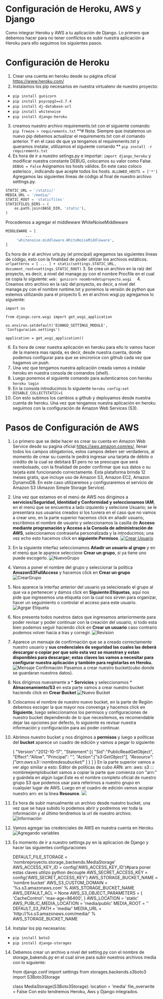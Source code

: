 # Configuración de Heroku, AWS y Django
Como integrar Heroku y AWS a tu aplicación de Django. 
Lo primero que debemos hacer para no tener conflictos es subir nuestra aplicación a Heroku para ello seguimos los siguientes pasos.
# Configuración de Heroku 
1. Crear una cuenta en heroku desde su página oficial https://www.heroku.com/ 
2. Instalamos los pip necesarios en nuestra virtualenv de nuestro proyecto:
- `pip install gunicorn`
- `pip install psycopg2==2.7.4`
- `pip install dj-database-url`
- `pip install whitenoise`
- `pip install django-heroku`
3. creamos nuestro archivo requirements.txt con el siguiente comando: 
  `   pip freeze > requirements.txt`
**# Nota. Siempre que instalemos un nuevo pip debemos actualizar el requirements.txt con el comando anterior. Y en el caso de que ya tengamos el requirements.txt y queramos instalar, utilizamos el siguiente comando **
`pip install -r requirements.txt`
4. Es hora de ir a nuestro setings.py e importar: 
`import django_heroku`
y modificar nuestra constante DEBUG, colocamos su valor como False.
`DEBUG = False`
Asignamos los hosts válidos. En este caso coloco asterisco , indicando que acepte todos los hosts.
`ALLOWED_HOSTS = ['*']`
Agregamos las siguientes líneas de código al final de nuestro archivo settings.py.
```python
STATIC_URL = '/static/'
MEDIA_URL = '/media/'
STATIC_ROOT = 'staticfiles'
STATICFILES_DIRS = (
    os.path.join(BASE_DIR, 'static'),
)
```
Procedemos a agregar el middleware WhiteNoiseMiddleware
```python
MIDDLEWARE = [
         ...
     'whitenoise.middleware.WhiteNoiseMiddleware',
]
```
Es hora de ir al archivo urls.py (el principal) agregamos las siguientes líneas de código, esto con la finalidad de poder utilizar los archivos estáticos.
`urlpatterns = [
    ...
] + static(settings.STATIC_URL, document_root=settings.STATIC_ROOT)`
3. Se crea un archivo en la raíz del proyecto, es decir, a nivel del manage.py con el nombre Procfile en el cual se copia lo siguiente:
`web: gunicorn noombredetuproyecto.wsgi  `
4. Creamos otro archivo en la raíz del proyecto, es decir, a nivel del manage.py con el nombre runtime.txt y ponemos la versión de python que estemos utilizando para el proyecto
5. en el archivo wsgi.py agregamos lo siguiente:


    import os
    
    from django.core.wsgi import get_wsgi_application
    
    os.environ.setdefault('DJANGO_SETTINGS_MODULE', 'Configuracion.settings')
    
    application = get_wsgi_application()

6. Es hora de crear nuestra aplicación en heroku para ello lo vamos hacer de la manera mas rapida, es decir, desde nuestra cuenta, donde podemos configurar para que se sincronice con github cada vez que hagamos un push.
7. Una vez que tengamos nuestra aplicación creada vamos a instalar heroku en nuestra consola de comandos (shell).
8. Luego ponemos el siguiente comando para autenticarnos con heroku
`heroku login`
9. En la consola introducimos lo siguiente 
`heroku config:set DISABLE_COLLECTSTATIC=1`
10. Con esto subimos los cambios a github y deployamos desde nuestra cuenta de heroku.
Una vez que tengamos nuestra aplicación en heroku seguimos con la configuración de Amazon Web Services (S3).
# Pasos de Configuración de AWS
1. Lo primero que se debe hacer es crear su cuenta en Amazon Web Service desde su pagina oficial https://aws.amazon.com/es/, llenar todos los campos obligatorios, estos campos deben ser verdaderos, al momento de crear su cuenta le pedirá ingresar una tarjeta de débito o crédito de la cual se debitará $1 pero no se preocupe que será reembolsado, con la finalidad de poder confirmar que sus datos o su tarjeta esté funcionando correctamente. Esta plataforma brinda 12 meses gratis, que incluye uso de Amazon S3, Amazon EC2, Amazon DynamoDB. En este caso utilizaremos y configuraremos el servicio de Amazon S3 (Amazon Simple Storage Service).
2. Una vez que estamos en el menú de AWS nos dirigimos a **servicios/Seguridad, Identidad y Conformidad y  seleccionamos IAM**, en el menú que se encuentra a lado izquierdo y selecione Usuario; se le presentara sus usuarios creados si los tuviera en el caso que no vamos a crear uno, en la parte superior hacemos click en añadir usuario, escribimos el nombre de usuario y seleccionamos la casilla de  **Acceso mediante programación y Acceso a la Consola de administración de AWS**, seleccionamos contraseña personalizada y la introducimos; una vez echo esto hacemos click en  **siguiente:Permisos**.
[![Crear Usuario](https://elysiumists.s3.us-east-2.amazonaws.com/1crearUser.png "Crear Usuario")](https://elysiumists.s3.us-east-2.amazonaws.com/1crearUser.png "Crear Usuario")

3. En la siguiente interfaz seleccionamos **Añadir un usuario al grupo** y en el menú que le aparece seleccione **Crear un grupo**, si ya tiene uno puede escogerlo.
![NuevoGrupo](https://elysiumists.s3.us-east-2.amazonaws.com/2.png "CrearGrupo")
4. Vamos a poner el nombre del grupo y seleccionar la política **AmazonS3FullAccess** y hacemos click en **Crear un grupo**
![CrearGrupo](https://elysiumists.s3.us-east-2.amazonaws.com/3crearGrupo.png "CrearGrupo")
5. Nos aparece la interfaz anterior del usuario ya selecionado el grupo al que va a pertenecer y damos click en  **Siguiente:Etiquetas**, aquí nos pide que ingresemos una etiqueta con la cual nos sirven para organizar, hacer un seguimiento o controlar el acceso para este usuario.
![Agrgar Etiqueta](https://elysiumists.s3.us-east-2.amazonaws.com/3+copia.png "Agrgar Etiqueta")
5. Nos presenta todos nuestros datos que ingresamos anteriormente para poder revisar y poder continuar con la creación del usuario, si todo esta bien podemos seguir haciendo click en **Crear un usuario** caso contrario podemos volver hacia a tras y corregir.
![Revision ](https://elysiumists.s3.us-east-2.amazonaws.com/4revision+de+datos.png "Revision ")
6. Aparece un mensaje de confirmación que se a creado correctamente nuestro usuario y **sus credenciales de seguridad las cuales las deberá descargar o copiar por que solo esta vez se muestran y estan disponibles para descargar; estas claves las vamos a necesitar para configurar nuestra aplicación y también para registarlas en Heroku.**
![Mensaje Confirmación](https://elysiumists.s3.us-east-2.amazonaws.com/5.png "Mensaje Confirmación")
Pasamos a crear nuestro bucket(cubo donde se guardaran nuestros datos).
7. Nos dirigimos nuevamente a * **Servicios** y seleccionamos * **Almacenamiento/S3** en esta parte vamos a crear nuestro bucket haciendo click en **Crear Bucket** 
![Nuevo Bucket](https://elysiumists.s3.us-east-2.amazonaws.com/6bucket.png "Nuevo Bucket")
8. Colocamos el nombre de nuestro nuevo bucket, en la parte de Región debemos escoger la que mayor nos convenga y hacemos click en  **Siguiente**, luego seleccionamos los permisos y configuraciones de nuestro bucket dependiendo de lo que necesitemos, es recomendable dejar las opciones por defecto, lo siguiente es revisar nuestra información y configuración para así poder continuar.
9. Abrimos nuestro bucket y nos dirigimos a **permisos** y luego a políticas del **bucket** aparece un cuadro de edición y vamos a pegar lo siguiente:


    {
      "Version":"2012-10-17",
      "Statement":[{
        "Sid":"PublicReadGetObject",
            "Effect":"Allow",
          "Principal": "*",
          "Action":["s3:GetObject"],
          "Resource":["arn:aws:s3:::nombredesubucket/*"
          ]
        }
      ]
    }
En la parte superior vamos a ver algo similar a esto:
Editor de políticas de cubo ARN: arn: aws: s3 ::: nombreejemplobucket
vamos a copiar la parte que comienza con "arn:" y guárdela en algún lugar.Este es el nombre completo oficial de nuestro grupo S3 que podemos usar para referirnos a nuestro grupo en cualquier lugar de AWS. Luego en el cuadro de edición vamos acopiar nuestro arn: en la linea  **Resource**.
![](https://elysiumists.s3.us-east-2.amazonaws.com/10.png)
10. Es hora de subir manualmente un archivo desde nuestro bucket, una vez que se haya subido lo podemos abrir y podremos ver toda la información  y al último tendremos la url de nuestro archivo. 
![Información ](https://elysiumists.s3.us-east-2.amazonaws.com/12.png "Información ")
11. Vamos agregar las credenciales de AWS en nuestra cuenta en Heroku 
![Agregando variables ](https://elysiumists.s3.us-east-2.amazonaws.com/clavesherouku.jpg "Agregando variables ")
12. Es momento de ir a nuestro settings.py en la aplicacion de Django y hacer las siguientes configuraciones
   

    DEFAULT_FILE_STORAGE = 'nombreproyecto.storage_backends.MediaStorage'
    AWS_ACCESS_KEY_ID = config('AWS_ACCESS_KEY_ID')#para poner estas claves utilizo python decouple
    AWS_SECRET_ACCESS_KEY = config('AWS_SECRET_ACCESS_KEY')
    AWS_STORAGE_BUCKET_NAME = 'nombre bucket'
    AWS_S3_CUSTOM_DOMAIN = '%s.s3.amazonaws.com' % AWS_STORAGE_BUCKET_NAME
    AWS_DEFAULT_ACL = None
    AWS_S3_OBJECT_PARAMETERS = {
        'CacheControl': 'max-age=86400',
    }
    AWS_LOCATION = 'static'
    AWS_PUBLIC_MEDIA_LOCATION = 'media/public'
    MEDIA_ROOT = ''
    DEFAULT_S3_PATH = 'media/'
    MEDIA_URL = 'http://%s.s3.amazonaws.com/media/' % AWS_STORAGE_BUCKET_NAME
13. Instalar los pip necesarios:
- `pip install boto3 `
- `pip install django-storages`
14. Debemos crear un archivo a nivel del setting.py con el nombre de storage_bakends.py en el cual sirve para subir nuestros archivos media con lo siguiente:


    from django.conf import settings
    from storages.backends.s3boto3 import S3Boto3Storage
    
    
    class MediaStorage(S3Boto3Storage):
        location = 'media'
        file_overwrite = False
Con esto tendremos Heroku, Aws y Django integrados.
